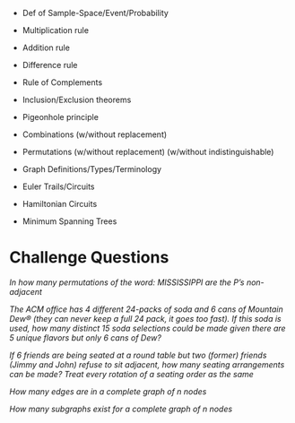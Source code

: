 

* Def of Sample-Space/Event/Probability
* Multiplication rule
* Addition rule
* Difference rule
* Rule of Complements
* Inclusion/Exclusion theorems
* Pigeonhole principle
* Combinations (w/without replacement)
* Permutations (w/without replacement) (w/without indistinguishable)

* Graph Definitions/Types/Terminology
* Euler Trails/Circuits
* Hamiltonian Circuits
* Minimum Spanning Trees

# Challenge Questions

_In how many permutations of the word: MISSISSIPPI are the P’s non-adjacent_ 

_The ACM office has 4 different 24-packs of soda and 6 cans of Mountain Dew® (they can never keep a full 24 pack, it goes too fast). If this soda is used, how many distinct 15 soda selections could be made given there are 5 unique flavors but only 6 cans of Dew?_

_If 6 friends are being seated at a round table but two (former) friends (Jimmy and John) refuse to sit adjacent, how many seating arrangements can be made? Treat every rotation of a seating order as the same_

_How many edges are in a complete graph of n nodes_

_How many subgraphs exist for a complete graph of n nodes_
